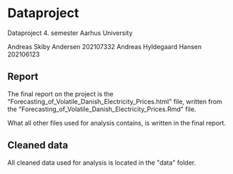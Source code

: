 # Dataproject
Dataproject 4. semester Aarhus University

Andreas Skiby Andersen 202107332
Andreas Hyldegaard Hansen 202106123

## Report
The final report on the project is the "Forecasting_of_Volatile_Danish_Electricity_Prices.html" file,
written from the "Forecasting_of_Volatile_Danish_Electricity_Prices.Rmd" file.

What all other files used for analysis contains, is written in the final report.

## Cleaned data
All cleaned data used for analysis is located in the "data" folder.